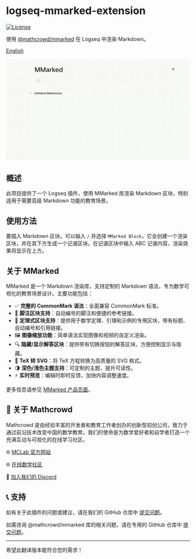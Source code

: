 # logseq-mmarked-extension

[![License](https://img.shields.io/badge/License-MIT-blue.svg)](LICENSE)

使用 [@mathcrowd/mmarked](https://github.com/mathedu4all/mmarked) 在 Logseq 中渲染 Markdown。

[English](./README.md)

![demo](./example.gif)

## 概述

此项目提供了一个 Logseq 插件，使用 MMarked 库渲染 Markdown 区块，特别适用于需要高级 Markdown 功能的教育场景。

## 使用方法

要插入 Markdown 区块，可以输入 `/` 并选择 `MMarked Block`，它会创建一个渲染区块，并在其下方生成一个记谱区块。在记谱区块中输入 ABC 记谱内容，渲染效果将显示在上方。

## 关于 MMarked

MMarked 是一个 Markdown 渲染库，支持定制的 Markdown 语法，专为数学可视化的教育场景设计。主要功能包括：

- ✅ **完整的 CommonMark 语法**：全面兼容 CommonMark 标准。
- 🔢 **脚注区块支持**：自动编号的脚注和便捷的参考链接。
- 📘 **定理式区块支持**：提供用于数学定理、引理和示例的专用区块，带有标题、自动编号和引用链接。
- 🖼️ **图像缩放功能**：简单语法实现图像和视频的自定义渲染。
- 🔍 **隐藏/显示解答区块**：提供带有切换按钮的解答区块，方便控制显示与隐藏。
- 🧮 **TeX 转 SVG**：将 TeX 方程转换为高质量的 SVG 格式。
- 🌗 **深色/浅色主题支持**：可定制的主题，提升可读性。
- ⚡ **实时预览**：编辑时即时反馈，加快内容调整速度。

更多信息请参见 [MMarked 产品页面](https://lab.mathcrowd.cn/mmarked)。

## 👥 关于 Mathcrowd

Mathcrowd 是由经验丰富的开发者和教育工作者创办的创新型初创公司，致力于通过前沿技术改变中国的数学教育。我们的使命是为数学爱好者和自学者打造一个充满互动与可视化的在线学习社区。

🌐 [MCLab 官方网站](https://lab.mathcrowd.cn)

🌐 [在线数学社区](https://www.mathcrowd.cn)

💬 [加入我们的 Discord](https://discord.gg/6VMUVA5Yq2)

## 📞 支持

如有关于此插件的问题或建议，请在我们的 GitHub 仓库中 [提交问题](https://github.com/mathedu4all/mmarked-logseq-extension/issues)。

如需咨询 @mathcrowd/mmarked 库的相关问题，请在专用的 GitHub 仓库中 [提交问题](https://github.com/mathedu4all/mmarked/issues)。

---

希望此翻译版本能符合您的需求！